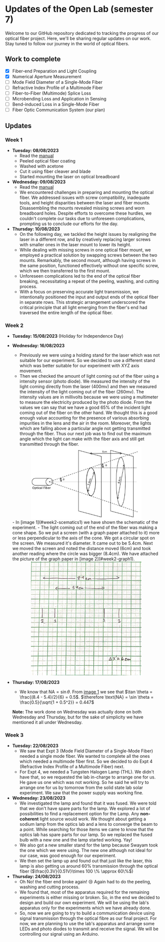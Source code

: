 # Updates of the Open Lab (semester 7)

Welcome to our GitHub repository dedicated to tracking the progress of our optical fiber project. Here, we'll be sharing regular updates on our work. Stay tuned to follow our journey in the world of optical fibers.

## Work to complete

- [x] Fiber-end Preparation and Light Coupling
- [x] Numerical Aperture Measurement
- [ ] Mode Field Diameter of a Single-Mode Fiber
- [ ] Refractive Index Profile of a Multimode Fiber
- [ ] Fiber-to-Fiber (Multimode) Splice Loss
- [ ] Microbending Loss and Application in Sensing
- [ ] Bend-induced Loss in a Single-Mode Fiber
- [ ] Fiber Optic Communication System (our plan)

## Updates

### Week 1

- **Tuesday: 08/08/2023**
  - Read the [manual](manual.pdf)
  - Peeled optical fiber coating
  - Washed with acetone
  - Cut it using fiber cleaver and blade
  - Started mounting the laser on optical breadboard
- **Wednesday: 09/08/2023**
  - Read the [manual](manual.pdf)
  - We encountered challenges in preparing and mounting the optical fiber. We addressed issues with screw compatibility, inadequate tools, and height disparities between the laser and fiber mounts. Disassembling the mounts revealed missing screws and worn breadboard holes. Despite efforts to overcome these hurdles, we couldn't complete our tasks due to unforeseen complications, prompting us to conclude our efforts for the day.
- **Thursday: 10/08/2023**
  - On the following day, we tackled the height issues by realigning the laser in a different row, and by creatively replacing larger screws with smaller ones in the laser mount to lower its height.
  - While dealing with missing screws in one optical fiber mount, we employed a practical solution by swapping screws between the two mounts. Remarkably, the second mount, although having screws in the same position, functioned effectively without one specific screw, which we then transferred to the first mount.
  - Unforeseen complications led to the end of the optical fiber breaking, necessitating a repeat of the peeling, washing, and cutting process.
  - With a focus on preserving accurate light transmission, we intentionally positioned the input and output ends of the optical fiber in separate rows. This strategic arrangement underscored the critical principle that all light emerging from the fiber's end had traversed the entire length of the optical fiber.

### Week 2

- **Tuesday: 15/08/2023** (Holiday for Independence Day)
- **Wednesday: 16/08/2023**
  - Previously we were using a holding stand for the laser which was not suitable for our experiment. So we decided to use a different stand which was better suitable for our experiment with XYZ axis movement.
  - Then  we checked the amount of light coming out of the fiber using a intensity sensor (photo diode). We measured the intensity of the light coming directly from the laser (400mv) and then we measured the intensity of the light coming out of the fiber (260mv). The intensity values are in millivolts because we were using a multimeter to measure the electricity produced by the photo diode. From the values we can say that we have a good 65% of the incident light coming out of the fiber on the other hand. We thought this is a good enough value accounting for the presence of various absorbing impurities in the lens and the air in the room. Moreover, the lights which are falling above a particular angle not getting transmitted through the fiber. Thus our next job was to find out the maximum angle which the light can make with the fiber axis and still get transmitted through the fiber.
  <img src="images/week2_scematics1.png" alt="Illustration of measured values" style="width: 75%; display: block; margin-left: auto; margin-right: auto;" id="week2-scematics1">
  - In [image 1](#week2-scematics1) we have shown the schematic of the experiment.
  - The light coming out of the end of the fiber was making a cone shape. So we put a screen (with a graph paper attached to it) more or less perpendicular to the axis of the cone. We got a circular spot on the  screen. We measured it's diameter. It came out to be 5.4cm. Next we moved the screen and noted the distance moved (6cm) and took another reading where the circle was bigger (8.4cm). We have attached the picture of the graph paper in [image 2](#week2-graph1).
  <img src="images/week2_graph1.jpg" alt="distances marked on graph paper" style="width: 75%; display: block; margin-left: auto; margin-right: auto;" id="week2-graph1">
- **Thursday: 17/08/2023**
  - We know that $\text{NA} = \sin{\theta}$. From [image 1](#week2-scematics1) we see that $\tan \theta = \frac{(8.4 - 5.4)/2}{6} = 0.5$.
  $\therefore \text{NA} = \sin \theta = \frac{0.5}{\sqrt{1 + 0.5^2}} = 0.447$

  **Note:** The work done on Wednesday was actually done on both Wednesday and Thursday, but for the sake of simplicity we have mentioned it all under Wednesday.


### Week 3

- **Tuesday: 22/08/2023**
  - We saw that Expt 3 (Mode Field Diameter of a Single-Mode Fiber) needed a single mode fiber. We wanted to complete all the ones which needed a multimode fiber first. So we decided to do Expt 4 (Refractive Index Profile of a Multimode Fiber) next.
  - For Expt 4, we needed a Tungsten Halogen Lamp (THL). We didn't have that, so we requested the lab in-charge to arrange one for us. He gave us one which was not working. So he said he will try to arrange one for us by tomorrow from the solid state lab solar experiment. We saw that the power supply was working fine.
- **Wednesday: 23/08/2023**
  - We investigated the lamp and found that it was fused. We were told that we don't have spare parts for the lamp. We explored a lot of possibilities to find a replacement option for the Lamp. Any **non-coherent** light source would work. We thought about getting a sodium lamp from the optics lab and a lens to converge the beam to a point. While searching for those items we came to know that the optics lab has spare parts for our lamp. So we replaced the fused bulb with a new one and the lamp started working. Yay!
  - We also got a new smaller stand for the lamp because Swayam took the one which we were using. The new one although not ideal for our case, was good enough for our experiment.
  - We then set the lamp up and found out that just like the laser, this lamp is also getting us around 60% transmission through the optical fiber ($\frac{0.3V}{0.51V}\times 100 \% \approx 60\%$)
- **Thursday: 24/08/2023**
  - Oh No! the fiber end broke again! 😢 Again had to do the peeling, washing and cutting process.
  - We found that, most of the apparatus required for the remaining experiments is either missing or broken. So, in the end we decided to design and build our own experiment. We will be using the lab's apparatus only for the experiments which we have already done.
  - So, now we are going to try to build a communication device using signal transmission through the optical fibre as our final project. For now, we are planning to use the lab's apparatus and arrange some LEDs and photo diodes to transmit and receive the signal. We will be controlling our signal using an Arduino.
